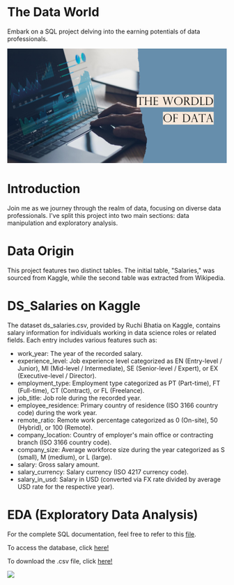 # The Data World
Embark on a SQL project delving into the earning potentials of data professionals.

![Image](Image.png)

# Introduction
Join me as we journey through the realm of data, focusing on diverse data professionals. I've split this project into two main sections: data manipulation and exploratory analysis.

# Data Origin
This project features two distinct tables. The initial table, "Salaries," was sourced from Kaggle, while the second table was extracted from Wikipedia.

# DS_Salaries on Kaggle
The dataset ds_salaries.csv, provided by Ruchi Bhatia on Kaggle, contains salary information for individuals working in data science roles or related fields. Each entry includes various features such as:

- work_year: The year of the recorded salary.
- experience_level: Job experience level categorized as EN (Entry-level / Junior), MI (Mid-level / Intermediate), SE (Senior-level / Expert), or EX (Executive-level / Director).
- employment_type: Employment type categorized as PT (Part-time), FT (Full-time), CT (Contract), or FL (Freelance).
- job_title: Job role during the recorded year.
- employee_residence: Primary country of residence (ISO 3166 country code) during the work year.
- remote_ratio: Remote work percentage categorized as 0 (On-site), 50 (Hybrid), or 100 (Remote).
- company_location: Country of employer's main office or contracting branch (ISO 3166 country code).
- company_size: Average workforce size during the year categorized as S (small), M (medium), or L (large).
- salary: Gross salary amount.
- salary_currency: Salary currency (ISO 4217 currency code).
- salary_in_usd: Salary in USD (converted via FX rate divided by average USD rate for the respective year).

# EDA (Exploratory Data Analysis)
For the complete SQL documentation, feel free to refer to this [file](https://github.com/iamcbn/Data-World/blob/main/DSSalary%20Project.ipynb).

To access the database, click [here!](https://github.com/iamcbn/Data-World/blob/main/DSSalary.bak)

To download the .csv file, click [here!](https://github.com/iamcbn/Data-World/blob/main/ds_salaries.csv)


![](https://user-images.githubusercontent.com/132440348/255747096-bb514707-1966-433b-ae43-4d052197930b.png)
